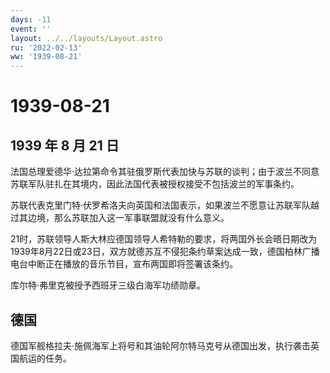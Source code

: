 ```yaml
---
days: -11
event: ''
layout: ../../layouts/Layout.astro
ru: '2022-02-13'
ww: '1939-08-21'
---
```


# 1939-08-21

## 1939 年 8 月 21 日

法国总理爱德华·达拉第命令其驻俄罗斯代表加快与苏联的谈判；由于波兰不同意苏联军队驻扎在其境内，因此法国代表被授权接受不包括波兰的军事条约。

苏联代表克里门特·伏罗希洛夫向英国和法国表示，如果波兰不愿意让苏联军队越过其边境，那么苏联加入这一军事联盟就没有什么意义。

21时，苏联领导人斯大林应德国领导人希特勒的要求，将两国外长会晤日期改为1939年8月22日或23日，双方就德苏互不侵犯条约草案达成一致，德国柏林广播电台中断正在播放的音乐节目，宣布两国即将签署该条约。

库尔特·弗里克被授予西班牙三级白海军功绩勋章。

## 德国

德国军舰格拉夫·施佩海军上将号和其油轮阿尔特马克号从德国出发，执行袭击英国航运的任务。